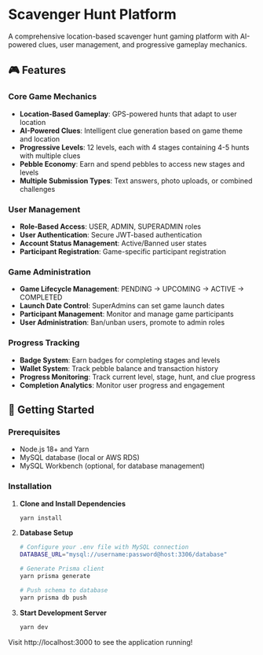 # Scavenger Hunt Platform

A comprehensive location-based scavenger hunt gaming platform with AI-powered clues, user management, and progressive gameplay mechanics.

## 🎮 Features

### Core Game Mechanics
- **Location-Based Gameplay**: GPS-powered hunts that adapt to user location
- **AI-Powered Clues**: Intelligent clue generation based on game theme and location
- **Progressive Levels**: 12 levels, each with 4 stages containing 4-5 hunts with multiple clues
- **Pebble Economy**: Earn and spend pebbles to access new stages and levels
- **Multiple Submission Types**: Text answers, photo uploads, or combined challenges

### User Management
- **Role-Based Access**: USER, ADMIN, SUPERADMIN roles
- **User Authentication**: Secure JWT-based authentication
- **Account Status Management**: Active/Banned user states
- **Participant Registration**: Game-specific participant registration

### Game Administration
- **Game Lifecycle Management**: PENDING → UPCOMING → ACTIVE → COMPLETED
- **Launch Date Control**: SuperAdmins can set game launch dates
- **Participant Management**: Monitor and manage game participants
- **User Administration**: Ban/unban users, promote to admin roles

### Progress Tracking
- **Badge System**: Earn badges for completing stages and levels
- **Wallet System**: Track pebble balance and transaction history
- **Progress Monitoring**: Track current level, stage, hunt, and clue progress
- **Completion Analytics**: Monitor user progress and engagement

## 🚀 Getting Started

### Prerequisites
- Node.js 18+ and Yarn
- MySQL database (local or AWS RDS)
- MySQL Workbench (optional, for database management)

### Installation

1. **Clone and Install Dependencies**
   ```bash
   yarn install
   ```

2. **Database Setup**
   ```bash
   # Configure your .env file with MySQL connection
   DATABASE_URL="mysql://username:password@host:3306/database"
   
   # Generate Prisma client
   yarn prisma generate
   
   # Push schema to database
   yarn prisma db push
   ```

3. **Start Development Server**
   ```bash
   yarn dev
   ```

Visit http://localhost:3000 to see the application running!
